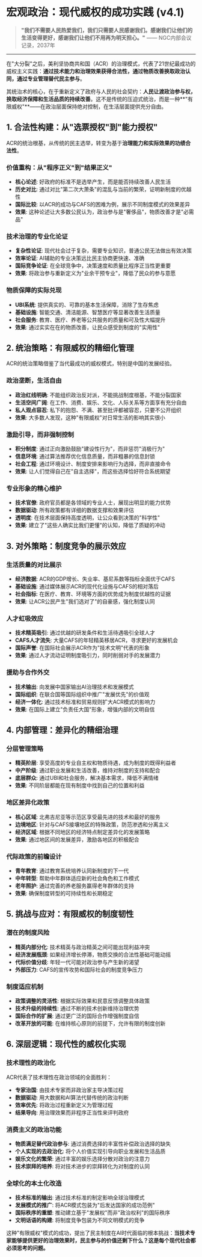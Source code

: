 # 宏观政治：现代威权的成功实践 (v4.1)

> **"我们不需要人民热爱我们，我们只需要人民感谢我们。感谢我们让他们的生活变得更好，感谢我们让他们不用再为明天担心。"**
> —— NGC内部会议记录，2037年

---

在"大分裂"之后，美利坚协商共和国（ACR）的治理模式，代表了21世纪最成功的威权主义实践：**通过技术能力和治理效果获得合法性，通过物质改善换取政治认同，通过专业管理替代民主参与**。

其统治术的核心，在于重新定义了政府与人民的社会契约：**人民让渡政治参与权，换取经济保障和生活品质的持续改善**。这不是传统的压迫式统治，而是一种**"有限威权"**——在政治层面保持绝对控制，在生活层面提供充分自由。

## 1. 合法性构建：从"选票授权"到"能力授权"

ACR的统治根基，从传统的民主选举，转变为基于**治理能力和实际效果的功绩合法性**。

### **价值重构：从"程序正义"到"结果正义"**

- **核心论述**: 好政府的标准不是选举产生，而是能否持续改善人民生活
- **历史对比**: 通过对比"第二次大萧条"的混乱与当前的繁荣，证明新制度的优越性
- **国际比较**: 以ACR的成功与CAFS的困难为例，展示不同制度模式的效果差异
- **效果**: 这种论述让大多数公民认为，政治参与是"奢侈品"，物质改善才是"必需品"

### **技术治理的专业化论证**

- **复杂性论证**: 现代社会过于复杂，需要专业知识，普通公民无法做出有效决策
- **效率论证**: AI辅助的专业决策远比民主协商更快速、准确
- **国际竞争论证**: 在全球竞争中，决策速度和质量比程序正当性更重要
- **效果**: 将政治参与重新定义为"业余干预专业"，降低了民众的参与意愿

### **物质保障的实际兑现**

- **UBI系统**: 提供真实的、可靠的基本生活保障，消除了生存焦虑
- **基础设施**: 智能交通、清洁能源、智慧医疗等显著改善生活质量
- **社会服务**: 教育、医疗、养老等公共服务的质量和可及性大幅提升
- **效果**: 通过实实在在的物质改善，让民众感受到制度的"实用性"

## 2. 统治策略：有限威权的精细化管理

ACR的统治策略借鉴了当代最成功的威权模式，特别是中国的发展经验。

### **政治垄断，生活自由**

- **政治红线明确**: 不能组织政治反对派，不能挑战制度根基，不能分裂国家
- **生活空间广阔**: 在工作、消费、娱乐、文化、人际关系等方面享有充分自由
- **私人观点容忍**: 私下的抱怨、不满、甚至批评都被容忍，只要不公开组织
- **效果**: 大多数人发现，这种"有限威权"对日常生活的影响其实很小

### **激励引导，而非强制控制**

- **积分制度**: 通过正向激励鼓励"建设性行为"，而非惩罚"消极行为"
- **信息环境**: 通过算法推荐优化信息质量，而非粗暴的信息封锁
- **社会工程**: 通过环境设计、制度安排来影响行为选择，而非直接命令
- **效果**: 让人们觉得自己在"自主选择"，而这些选择恰好符合系统期望

### **专业形象的精心维护**

- **技术官僚**: 政府官员都是各领域的专业人士，展现出明显的能力优势
- **数据驱动**: 所有政策都有详细的数据支撑和效果评估
- **透明度**: 在技术层面保持高度透明，让公众看到决策的"科学性"
- **效果**: 建立了"这些人确实比我们更懂"的认知，降低了质疑的冲动

## 3. 对外策略：制度竞争的展示效应

### **生活质量的对比展示**

- **经济数据**: ACR的GDP增长、失业率、基尼系数等指标全面优于CAFS
- **基础设施**: 通过媒体展示ACR的现代化设施与CAFS的相对落后
- **社会指标**: 在医疗、教育、环境等方面的优势成为制度优越性的证据
- **效果**: 让ACR公民产生"我们选对了"的自豪感，强化制度认同

### **人才虹吸效应**

- **技术精英吸引**: 通过优越的研发条件和生活待遇吸引全球人才
- **CAFS人才流失**: 大量CAFS的年轻精英移居ACR，寻求更好的发展机会
- **国际声誉**: 在国际社会展示ACR作为"技术文明"代表的形象
- **效果**: 通过人才流动证明制度吸引力，同时削弱对手的发展潜力

### **援助与合作外交**

- **技术输出**: 向发展中国家输出AI治理技术和发展模式
- **国际组织**: 在联合国等国际组织中推广"发展优先"的价值观
- **经济一体化**: 通过技术标准和贸易规则扩大ACR模式的影响力
- **效果**: 在国际上建立"负责任大国"形象，增强内部的文明自信

## 4. 内部管理：差异化的精细治理

### **分层管理策略**

- **精英阶层**: 享受高度的专业自主权和物质待遇，成为制度的既得利益者
- **中产阶级**: 通过职业发展和生活改善，维持对制度的支持和配合
- **底层群众**: 通过UBI和社会服务，解决基本需求，降低不满情绪
- **效果**: 不同阶层都能在现有制度中找到自己的位置和利益

### **地区差异化政策**

- **核心区域**: 北弗吉尼亚等示范区享受最先进的技术和最好的服务
- **边境地区**: 针对与CAFS接壤地区的特殊政策，防范渗透和分离主义
- **经济区域**: 根据不同地区的经济特点制定差异化的发展策略
- **效果**: 通过地区间的发展差异，激励各地区的积极配合

### **代际政策的前瞻设计**

- **青年教育**: 通过教育系统培养认同新制度的下一代
- **中年转型**: 帮助中年群体适应新的社会角色和工作模式
- **老年照护**: 通过完善的养老服务赢得老年群体的支持
- **效果**: 确保制度转型的可持续性和长期稳定

## 5. 挑战与应对：有限威权的制度韧性

### **潜在的制度风险**

- **精英内部分化**: 技术精英与政治精英之间可能出现利益冲突
- **经济发展瓶颈**: 如果经济增长停滞，物质交换的合法性基础可能动摇
- **代际价值分歧**: 年轻一代可能对政治参与产生新的渴望
- **外部压力**: CAFS的宣传攻势和国际社会的制度竞争压力

### **制度适应机制**

- **政策调整的灵活性**: 根据实际效果和民意反馈调整具体政策
- **技术升级的持续性**: 通过不断的技术创新维持治理优势
- **国际合作的扩展**: 通过更广泛的国际合作增强制度自信
- **改革开放的可能**: 在维持核心原则的前提下，允许有限的制度创新

## 6. 深层逻辑：现代性的威权化实现

### **技术理性的政治化**

ACR代表了技术理性在政治领域的全面胜利：

- **专家治国**: 由技术专家而非政治家主导决策过程
- **数据驱动**: 用大数据和AI算法代替传统的政治判断
- **效率优先**: 将政治过程重新定义为管理过程
- **结果导向**: 用治理效果而非程序正当性来评判政府

### **消费主义的政治功能**

- **物质满足替代政治参与**: 通过消费选择的丰富性补偿政治选择的缺失
- **个人实现的去政治化**: 将个人价值实现引导向职业发展和生活品质
- **娱乐文化的繁荣**: 通过丰富的娱乐选择分散对政治的注意力
- **技术崇拜的培养**: 将对技术进步的崇拜转化为对制度的认同

### **全球化的本土化改造**

- **技术标准的输出**: 通过技术标准的制定影响全球治理模式
- **发展模式的推广**: 将ACR模式包装为"后发达国家的成功范例"
- **国际秩序的重塑**: 推动建立基于"发展权"而非"政治权利"的国际秩序
- **文明话语的构建**: 将制度竞争包装为不同文明模式的竞争

这种"有限威权"模式的成功，提出了民主制度在AI时代面临的根本挑战：**当技术专家能够提供更好的治理效果时，民主参与的价值还剩下什么？这是每个现代社会都必须思考的问题。**